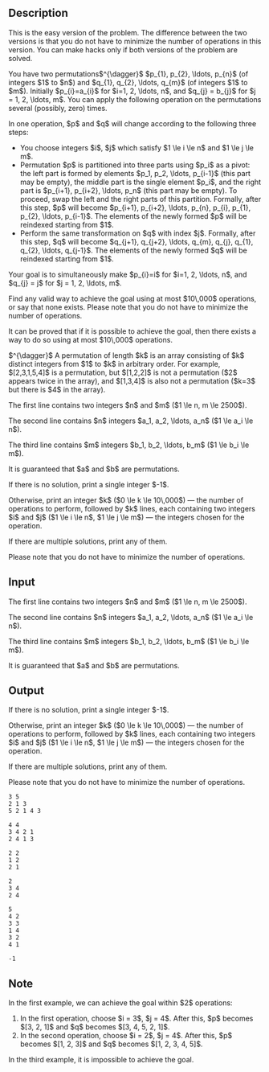 ## Description

<div><p><span class="tex-font-style-bf">This is the easy version of the problem. The difference between the two versions is that you do not have to minimize the number of operations in this version. You can make hacks only if both versions of the problem are solved.</span></p><p>You have two permutations$^{\dagger}$ $p_{1}, p_{2}, \ldots, p_{n}$ (of integers $1$ to $n$) and $q_{1}, q_{2}, \ldots, q_{m}$ (of integers $1$ to $m$). Initially $p_{i}=a_{i}$ for $i=1, 2, \ldots, n$, and $q_{j} = b_{j}$ for $j = 1, 2, \ldots, m$. You can apply the following operation on the permutations several (possibly, zero) times.</p><p>In one operation, $p$ and $q$ will change according to the following three steps:</p><ul> <li> You choose integers $i$, $j$ which satisfy $1 \le i \le n$ and $1 \le j \le m$. </li><li> Permutation $p$ is partitioned into three parts using $p_i$ as a pivot: the left part is formed by elements $p_1, p_2, \ldots, p_{i-1}$ (this part may be empty), the middle part is the single element $p_i$, and the right part is $p_{i+1}, p_{i+2}, \ldots, p_n$ (this part may be empty). To proceed, swap the left and the right parts of this partition. Formally, after this step, $p$ will become $p_{i+1}, p_{i+2}, \ldots, p_{n}, p_{i}, p_{1}, p_{2}, \ldots, p_{i-1}$. The elements of the newly formed $p$ will be reindexed starting from $1$. </li><li> Perform the same transformation on $q$ with index $j$. Formally, after this step, $q$ will become $q_{j+1}, q_{j+2}, \ldots, q_{m}, q_{j}, q_{1}, q_{2}, \ldots, q_{j-1}$. The elements of the newly formed $q$ will be reindexed starting from $1$. </li></ul><p>Your goal is to simultaneously make $p_{i}=i$ for $i=1, 2, \ldots, n$, and $q_{j} = j$ for $j = 1, 2, \ldots, m$.</p><p>Find any valid way to achieve the goal using at most $10\,000$ operations, or say that none exists. Please note that you <span class="tex-font-style-bf">do not have to</span> minimize the number of operations.</p><p>It can be proved that if it is possible to achieve the goal, then there exists a way to do so using at most $10\,000$ operations.</p><p>$^{\dagger}$ A permutation of length $k$ is an array consisting of $k$ distinct integers from $1$ to $k$ in arbitrary order. For example, $[2,3,1,5,4]$ is a permutation, but $[1,2,2]$ is not a permutation ($2$ appears twice in the array), and $[1,3,4]$ is also not a permutation ($k=3$ but there is $4$ in the array).</p></div><div class="input-specification"><p>The first line contains two integers $n$ and $m$ ($1 \le n, m \le 2500$).</p><p>The second line contains $n$ integers $a_1, a_2, \ldots, a_n$ ($1 \le a_i \le n$).</p><p>The third line contains $m$ integers $b_1, b_2, \ldots, b_m$ ($1 \le b_i \le m$).</p><p>It is guaranteed that $a$ and $b$ are permutations.</p></div><div class="output-specification"><p>If there is no solution, print a single integer $-1$.</p><p>Otherwise, print an integer $k$ ($0 \le k \le 10\,000$)&nbsp;— the number of operations to perform, followed by $k$ lines, each containing two integers $i$ and $j$ ($1 \le i \le n$, $1 \le j \le m$)&nbsp;— the integers chosen for the operation.</p><p>If there are multiple solutions, print any of them.</p><p>Please note that you <span class="tex-font-style-bf">do not have to</span> minimize the number of operations.</p></div>

## Input

<p>The first line contains two integers $n$ and $m$ ($1 \le n, m \le 2500$).</p><p>The second line contains $n$ integers $a_1, a_2, \ldots, a_n$ ($1 \le a_i \le n$).</p><p>The third line contains $m$ integers $b_1, b_2, \ldots, b_m$ ($1 \le b_i \le m$).</p><p>It is guaranteed that $a$ and $b$ are permutations.</p>

## Output

<p>If there is no solution, print a single integer $-1$.</p><p>Otherwise, print an integer $k$ ($0 \le k \le 10\,000$)&nbsp;— the number of operations to perform, followed by $k$ lines, each containing two integers $i$ and $j$ ($1 \le i \le n$, $1 \le j \le m$)&nbsp;— the integers chosen for the operation.</p><p>If there are multiple solutions, print any of them.</p><p>Please note that you <span class="tex-font-style-bf">do not have to</span> minimize the number of operations.</p>





```input1
3 5
2 1 3
5 2 1 4 3
```




```input2
4 4
3 4 2 1
2 4 1 3
```




```input3
2 2
1 2
2 1
```




```output1
2
3 4
2 4
```




```output2
5
4 2
3 3
1 4
3 2
4 1
```




```output3
-1
```



## Note

<p>In the first example, we can achieve the goal within $2$ operations: </p><ol> <li> In the first operation, choose $i = 3$, $j = 4$. After this, $p$ becomes $[3, 2, 1]$ and $q$ becomes $[3, 4, 5, 2, 1]$. </li><li> In the second operation, choose $i = 2$, $j = 4$. After this, $p$ becomes $[1, 2, 3]$ and $q$ becomes $[1, 2, 3, 4, 5]$. </li></ol><p>In the third example, it is impossible to achieve the goal.</p>
